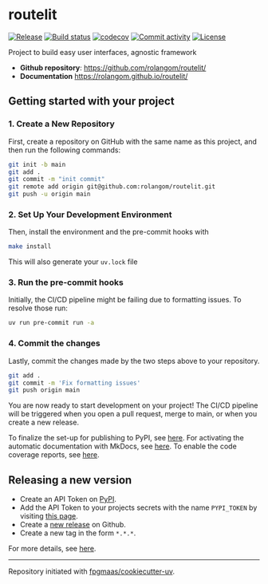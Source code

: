 # routelit

[![Release](https://img.shields.io/github/v/release/rolangom/routelit)](https://img.shields.io/github/v/release/rolangom/routelit)
[![Build status](https://img.shields.io/github/actions/workflow/status/rolangom/routelit/main.yml?branch=main)](https://github.com/rolangom/routelit/actions/workflows/main.yml?query=branch%3Amain)
[![codecov](https://codecov.io/gh/rolangom/routelit/branch/main/graph/badge.svg)](https://codecov.io/gh/rolangom/routelit)
[![Commit activity](https://img.shields.io/github/commit-activity/m/rolangom/routelit)](https://img.shields.io/github/commit-activity/m/rolangom/routelit)
[![License](https://img.shields.io/github/license/rolangom/routelit)](https://img.shields.io/github/license/rolangom/routelit)

Project to build easy user interfaces, agnostic framework

- **Github repository**: <https://github.com/rolangom/routelit/>
- **Documentation** <https://rolangom.github.io/routelit/>

## Getting started with your project

### 1. Create a New Repository

First, create a repository on GitHub with the same name as this project, and then run the following commands:

```bash
git init -b main
git add .
git commit -m "init commit"
git remote add origin git@github.com:rolangom/routelit.git
git push -u origin main
```

### 2. Set Up Your Development Environment

Then, install the environment and the pre-commit hooks with

```bash
make install
```

This will also generate your `uv.lock` file

### 3. Run the pre-commit hooks

Initially, the CI/CD pipeline might be failing due to formatting issues. To resolve those run:

```bash
uv run pre-commit run -a
```

### 4. Commit the changes

Lastly, commit the changes made by the two steps above to your repository.

```bash
git add .
git commit -m 'Fix formatting issues'
git push origin main
```

You are now ready to start development on your project!
The CI/CD pipeline will be triggered when you open a pull request, merge to main, or when you create a new release.

To finalize the set-up for publishing to PyPI, see [here](https://fpgmaas.github.io/cookiecutter-uv/features/publishing/#set-up-for-pypi).
For activating the automatic documentation with MkDocs, see [here](https://fpgmaas.github.io/cookiecutter-uv/features/mkdocs/#enabling-the-documentation-on-github).
To enable the code coverage reports, see [here](https://fpgmaas.github.io/cookiecutter-uv/features/codecov/).

## Releasing a new version

- Create an API Token on [PyPI](https://pypi.org/).
- Add the API Token to your projects secrets with the name `PYPI_TOKEN` by visiting [this page](https://github.com/rolangom/routelit/settings/secrets/actions/new).
- Create a [new release](https://github.com/rolangom/routelit/releases/new) on Github.
- Create a new tag in the form `*.*.*`.

For more details, see [here](https://fpgmaas.github.io/cookiecutter-uv/features/cicd/#how-to-trigger-a-release).

---

Repository initiated with [fpgmaas/cookiecutter-uv](https://github.com/fpgmaas/cookiecutter-uv).
